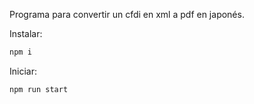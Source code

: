 Programa para convertir un cfdi en xml a pdf en japonés.

Instalar:
```bash
npm i
```

Iniciar:
```bash
npm run start
```